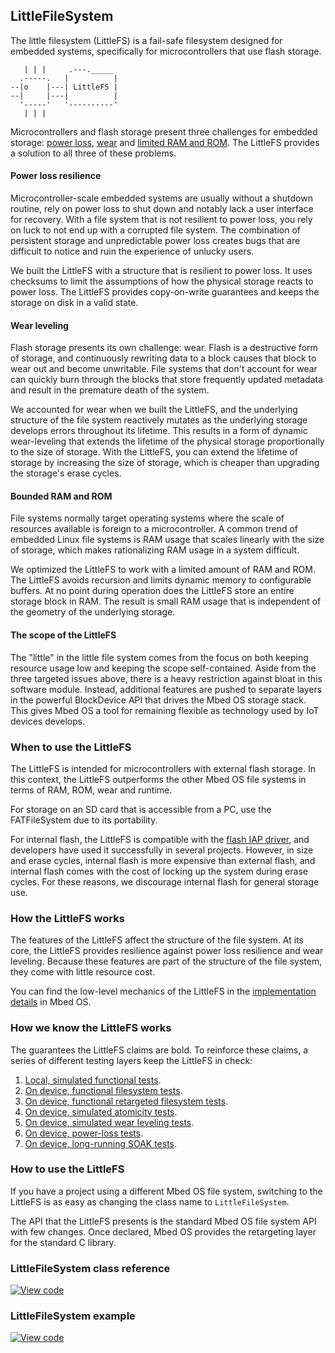 ## LittleFileSystem

The little filesystem (LittleFS) is a fail-safe filesystem designed for embedded systems, specifically for microcontrollers that use flash storage.

```
   | | |     .---._____
  .-----.   |          |
--|o    |---| LittleFS |
--|     |---|          |
  '-----'   '----------'
   | | |
```

Microcontrollers and flash storage present three challenges for embedded storage: [power loss](#power-loss-resilience), [wear](#wear-leveling) and [limited RAM and ROM](#bounded-ram-and-rom). The LittleFS provides a solution to all three of these problems.

#### Power loss resilience

Microcontroller-scale embedded systems are usually without a shutdown routine, rely on power loss to shut down and notably lack a user interface for recovery. With a file system that is not resilient to power loss, you rely on luck to not end up with a corrupted file system. The combination of persistent storage and unpredictable power loss creates bugs that are difficult to notice and ruin the experience of unlucky users.

We built the LittleFS with a structure that is resilient to power loss. It uses checksums to limit the assumptions of how the physical storage reacts to power loss. The LittleFS provides copy-on-write guarantees and keeps the storage on disk in a valid state.

#### Wear leveling

Flash storage presents its own challenge: wear. Flash is a destructive form of storage, and continuously rewriting data to a block causes that block to wear out and become unwritable. File systems that don't account for wear can quickly burn through the blocks that store frequently updated metadata and result in the premature death of the system.

We accounted for wear when we built the LittleFS, and the underlying structure of the file system reactively mutates as the underlying storage develops errors throughout its lifetime. This results in a form of dynamic wear-leveling that extends the lifetime of the physical storage proportionally to the size of storage. With the LittleFS, you can extend the lifetime of storage by increasing the size of storage, which is cheaper than upgrading the storage's erase cycles.

#### Bounded RAM and ROM

File systems normally target operating systems where the scale of resources available is foreign to a microcontroller. A common trend of embedded Linux file systems is RAM usage that scales linearly with the size of storage, which makes rationalizing RAM usage in a system difficult.

We optimized the LittleFS to work with a limited amount of RAM and ROM. The LittleFS avoids recursion and limits dynamic memory to configurable buffers. At no point during operation does the LittleFS store an entire storage block in RAM. The result is small RAM usage that is independent of the geometry of the underlying storage.

#### The scope of the LittleFS

The "little" in the little file system comes from the focus on both keeping resource usage low and keeping the scope self-contained. Aside from the three targeted issues above, there is a heavy restriction against bloat in this software module. Instead, additional features are pushed to separate layers in the powerful BlockDevice API that drives the Mbed OS storage stack. This gives Mbed OS a tool for remaining flexible as technology used by IoT devices develops.

### When to use the LittleFS

The LittleFS is intended for microcontrollers with external flash storage. In this context, the LittleFS outperforms the other Mbed OS file systems in terms of RAM, ROM, wear and runtime.

For storage on an SD card that is accessible from a PC, use the FATFileSystem due to its portability.

For internal flash, the LittleFS is compatible with the <a href="https://github.com/ARMmbed/flashiap-driver" target="_blank">flash IAP driver</a>, and developers have used it successfully in several projects. However, in size and erase cycles, internal flash is more expensive than external flash, and internal flash comes with the cost of locking up the system during erase cycles. For these reasons, we discourage internal flash for general storage use.

### How the LittleFS works

The features of the LittleFS affect the structure of the file system. At its core, the LittleFS provides resilience against power loss resilience and wear leveling. Because these features are part of the structure of the file system, they come with little resource cost.

You can find the low-level mechanics of the LittleFS in the <a href="https://github.com/ARMmbed/mbed-os/blob/master/features/filesystem/littlefs/littlefs/DESIGN.md" target="_blank">implementation details</a> in Mbed OS.

### How we know the LittleFS works

The guarantees the LittleFS claims are bold. To reinforce these claims, a series of different testing layers keep the LittleFS in check:

1. <a href="https://github.com/ARMmbed/mbed-os/tree/master/features/filesystem/littlefs/littlefs/tests" target="_blank">Local, simulated functional tests</a>.
1. <a href="https://github.com/ARMmbed/mbed-os/tree/master/features/filesystem/littlefs/TESTS/filesystem" target="_blank">On device, functional filesystem tests</a>.
1. <a href="https://github.com/ARMmbed/mbed-os/tree/master/features/filesystem/littlefs/TESTS/filesystem_retarget" target="_blank">On device, functional retargeted filesystem tests</a>.
1. <a href="https://github.com/ARMmbed/mbed-os/tree/master/features/filesystem/littlefs/TESTS/filesystem_recovery/resilience" target="_blank">On device, simulated atomicity tests</a>.
1. <a href="https://github.com/ARMmbed/mbed-os/tree/master/features/filesystem/littlefs/TESTS/filesystem_recovery/wear_leveling" target="_blank">On device, simulated wear leveling tests</a>.
1. <a href="https://github.com/ARMmbed/mbed-os/tree/master/features/filesystem/littlefs/TESTS/filesystem_recovery/resilience_functional" target="_blank">On device, power-loss tests</a>.
1. <a href="https://github.com/ARMmbed/mbed-littlefs-soaktest" target="_blank">On device, long-running SOAK tests</a>.

### How to use the LittleFS

If you have a project using a different Mbed OS file system, switching to the LittleFS is as easy as changing the class name to `LittleFileSystem`.

The API that the LittleFS presents is the standard Mbed OS file system API with few changes. Once declared, Mbed OS provides the retargeting layer for the standard C library.

### LittleFileSystem class reference

[![View code](https://www.mbed.com/embed/?type=library)](https://os.mbed.com/docs/v5.6/mbed-os-api-doxy/class_f_a_t_file_system.html)

### LittleFileSystem example

[![View code](https://www.mbed.com/embed/?type=library)](https://os.mbed.com/teams/mbed-os-examples/code/mbed-os-example-littlefs)
